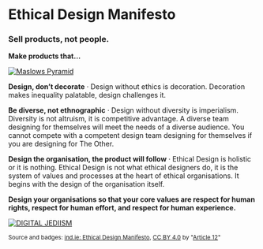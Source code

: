 # Ethical Design Manifesto

### Sell products, not people.

**Make products that…**

[![Maslows Pyramid](https://perguth.de/ideas/130528-Better-Life-Deutschland/index-Dateien/fetch.png)](#esteem)

**Design, don’t decorate** · Design without ethics is decoration. Decoration makes inequality palatable, design challenges it.

**Be diverse, not ethnographic** · Design without diversity is imperialism. Diversity is not altruism, it is competitive advantage. A diverse team designing for themselves will meet the needs of a diverse audience. You cannot compete with a competent design team designing for themselves if you are designing for The Other.

**Design the organisation, the product will follow** · Ethical Design is holistic or it is nothing. Ethical Design is not what ethical designers do, it is the system of values and processes at the heart of ethical organisations. It begins with the design of the organisation itself.

**Design your organisations so that your core values are respect for human rights, respect for human effort, and respect for human experience.**

[![DIGITAL JEDIISM](https://avatars1.githubusercontent.com/u/11433761?v=3&s=200)](https://digitaljediism.github.io/)

<sup>Source and badges: [ind.ie: Ethical Design Manifesto](https://ind.ie/ethical-design/), [CC BY 4.0](https://creativecommons.org/licenses/by/4.0/) by "[Article 12](https://ind.ie/about/#trademarks)"</sup>
